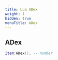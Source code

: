 ```yaml
---
title: Lua ADex
weight: 1
hidden: true
menuTitle: ADex
---
```

## ADex
```lua
Item:ADex(); -- number
```
